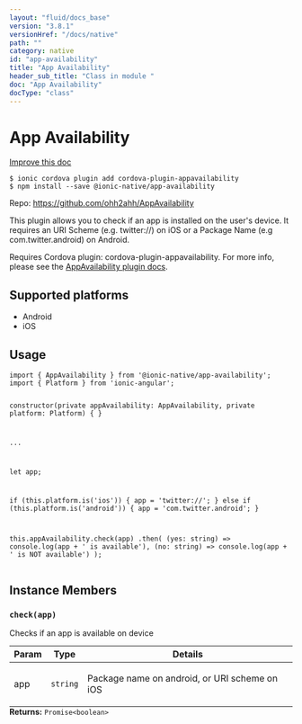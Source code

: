 ```yaml
---
layout: "fluid/docs_base"
version: "3.8.1"
versionHref: "/docs/native"
path: ""
category: native
id: "app-availability"
title: "App Availability"
header_sub_title: "Class in module "
doc: "App Availability"
docType: "class"
---
```


<h1 class="api-title">App Availability</h1>

<a class="improve-v2-docs" href="http://github.com/driftyco/ionic-native/edit/master/src/@ionic-native/plugins/app-availability/index.ts#L1">
  Improve this doc
</a>






<pre><code class="nohighlight">$ ionic cordova plugin add cordova-plugin-appavailability
$ npm install --save @ionic-native/app-availability
</code></pre>
<p>Repo:
  <a href="https://github.com/ohh2ahh/AppAvailability">
    https://github.com/ohh2ahh/AppAvailability
  </a>
</p>


<p>This plugin allows you to check if an app is installed on the user&#39;s device. It requires an URI Scheme (e.g. twitter://) on iOS or a Package Name (e.g com.twitter.android) on Android.</p>
<p>Requires Cordova plugin: cordova-plugin-appavailability. For more info, please see the <a href="https://github.com/ohh2ahh/AppAvailability">AppAvailability plugin docs</a>.</p>




<h2>Supported platforms</h2>
<ul>
  <li>Android</li><li>iOS</li>
</ul>






<h2>Usage</h2>
<pre><code class="lang-typescript">import { AppAvailability } from &#39;@ionic-native/app-availability&#39;;
import { Platform } from &#39;ionic-angular&#39;;

constructor(private appAvailability: AppAvailability, private platform: Platform) { }

...

let app;

if (this.platform.is(&#39;ios&#39;)) {
  app = &#39;twitter://&#39;;
} else if (this.platform.is(&#39;android&#39;)) {
  app = &#39;com.twitter.android&#39;;
}

this.appAvailability.check(app)
  .then(
    (yes: string) =&gt; console.log(app + &#39; is available&#39;),
    (no: string) =&gt; console.log(app + &#39; is NOT available&#39;)
  );
</code></pre>








<h2>Instance Members</h2>
<h3><a class="anchor" name="check" href="#check"></a><code>check(app)</code></h3>


Checks if an app is available on device
<table class="table param-table" style="margin:0;">
  <thead>
  <tr>
    <th>Param</th>
    <th>Type</th>
    <th>Details</th>
  </tr>
  </thead>
  <tbody>
  <tr>
    <td>
      app</td>
    <td>
      <code>string</code>
    </td>
    <td>
      <p>Package name on android, or URI scheme on iOS</p>
</td>
  </tr>
  </tbody>
</table>

<div class="return-value" markdown="1">
  <i class="icon ion-arrow-return-left"></i>
  <b>Returns:</b> <code>Promise&lt;boolean&gt;</code> 
</div>





